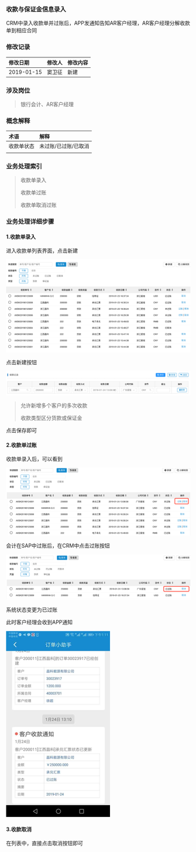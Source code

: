 ### 收款与保证金信息录入

CRM中录入收款单并过账后，APP发通知告知AR客户经理，AR客户经理分解收款单到相应合同

### 修改记录

| 修改日期 | 修改人 | 修改内容 |
| :--- | :--- | :--- |
| 2019-01-15 | 窦卫征 | 新建 |

### 涉及岗位

> 银行会计、AR客户经理

### 概念解释

| 术语 | 解释 |
| :--- | :--- |
| 收款单状态 | 未过账/已过账/已取消 |
|  |  |

### 业务处理索引

> 收款单录入
>
> 收款单过账
>
> 收款单取消过账

### 业务处理详细步骤

#### 1.收款单录入

进入收款单列表界面，点击新建

![](/assets/skdxjjm1308.png)

点击新建按钮

![](/assets/skdlrjm1309.png)

> 允许新增多个客户的多次收款
>
> 收款类型区分货款或保证金

点击保存即可

#### 2.收款单过账

收款单录入后，可以看到

![](/assets/skdgzjm1311.png)

会计在SAP中过账后，在CRM中点击过账按钮

![](/assets/gzan1312.png)

系统状态变更为已过账

此时客户经理会收到APP通知

![](/assets/appgzsdtz1313.png)

#### 3.收款取消

在列表中，直接点击取消按钮即可

